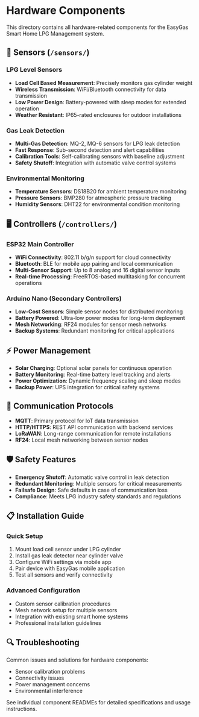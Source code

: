 # Hardware Components

This directory contains all hardware-related components for the EasyGas Smart Home LPG Management system.

## 📡 Sensors (`/sensors/`)

### LPG Level Sensors
- **Load Cell Based Measurement**: Precisely monitors gas cylinder weight
- **Wireless Transmission**: WiFi/Bluetooth connectivity for data transmission
- **Low Power Design**: Battery-powered with sleep modes for extended operation
- **Weather Resistant**: IP65-rated enclosures for outdoor installations

### Gas Leak Detection
- **Multi-Gas Detection**: MQ-2, MQ-6 sensors for LPG leak detection
- **Fast Response**: Sub-second detection and alert capabilities
- **Calibration Tools**: Self-calibrating sensors with baseline adjustment
- **Safety Shutoff**: Integration with automatic valve control systems

### Environmental Monitoring
- **Temperature Sensors**: DS18B20 for ambient temperature monitoring
- **Pressure Sensors**: BMP280 for atmospheric pressure tracking
- **Humidity Sensors**: DHT22 for environmental condition monitoring

## 🖥️ Controllers (`/controllers/`)

### ESP32 Main Controller
- **WiFi Connectivity**: 802.11 b/g/n support for cloud connectivity
- **Bluetooth**: BLE for mobile app pairing and local communication
- **Multi-Sensor Support**: Up to 8 analog and 16 digital sensor inputs
- **Real-time Processing**: FreeRTOS-based multitasking for concurrent operations

### Arduino Nano (Secondary Controllers)
- **Low-Cost Sensors**: Simple sensor nodes for distributed monitoring
- **Battery Powered**: Ultra-low power modes for long-term deployment
- **Mesh Networking**: RF24 modules for sensor mesh networks
- **Backup Systems**: Redundant monitoring for critical applications

## ⚡ Power Management
- **Solar Charging**: Optional solar panels for continuous operation
- **Battery Monitoring**: Real-time battery level tracking and alerts
- **Power Optimization**: Dynamic frequency scaling and sleep modes
- **Backup Power**: UPS integration for critical safety systems

## 🔧 Communication Protocols
- **MQTT**: Primary protocol for IoT data transmission
- **HTTP/HTTPS**: REST API communication with backend services
- **LoRaWAN**: Long-range communication for remote installations
- **RF24**: Local mesh networking between sensor nodes

## 🛡️ Safety Features
- **Emergency Shutoff**: Automatic valve control in leak detection
- **Redundant Monitoring**: Multiple sensors for critical measurements
- **Failsafe Design**: Safe defaults in case of communication loss
- **Compliance**: Meets LPG industry safety standards and regulations

## 📋 Installation Guide

### Quick Setup
1. Mount load cell sensor under LPG cylinder
2. Install gas leak detector near cylinder valve
3. Configure WiFi settings via mobile app
4. Pair device with EasyGas mobile application
5. Test all sensors and verify connectivity

### Advanced Configuration
- Custom sensor calibration procedures
- Mesh network setup for multiple sensors
- Integration with existing smart home systems
- Professional installation guidelines

## 🔍 Troubleshooting

Common issues and solutions for hardware components:
- Sensor calibration problems
- Connectivity issues
- Power management concerns
- Environmental interference

See individual component READMEs for detailed specifications and usage instructions.